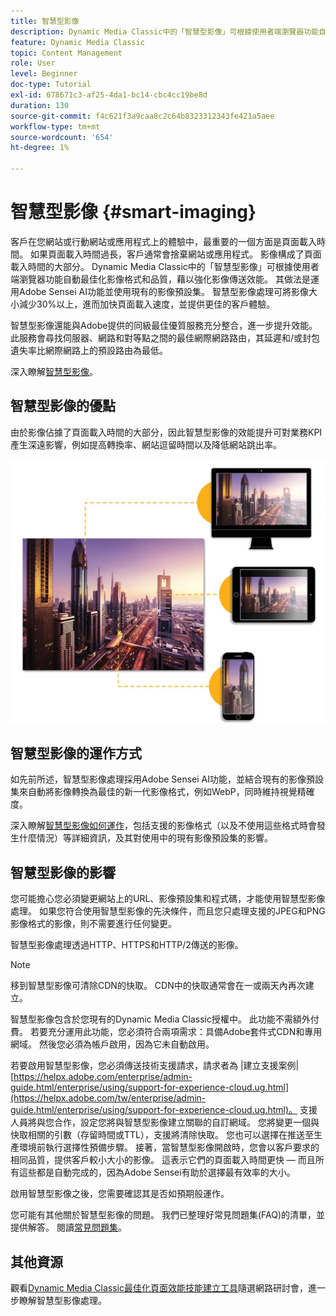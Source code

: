 ```yaml
---
title: 智慧型影像
description: Dynamic Media Classic中的「智慧型影像」可根據使用者端瀏覽器功能自動最佳化影像格式和品質，藉以強化影像傳送效能。 其做法是運用Adobe Sensei AI功能並使用現有的影像預設集。 進一步瞭解智慧型影像，以及如何透過更快速的頁面載入來使用智慧型影像提供更好的客戶體驗。
feature: Dynamic Media Classic
topic: Content Management
role: User
level: Beginner
doc-type: Tutorial
exl-id: 678671c3-af25-4da1-bc14-cbc4cc19be8d
duration: 130
source-git-commit: f4c621f3a9caa8c2c64b8323312343fe421a5aee
workflow-type: tm+mt
source-wordcount: '654'
ht-degree: 1%

---
```


# 智慧型影像 {#smart-imaging}

客戶在您網站或行動網站或應用程式上的體驗中，最重要的一個方面是頁面載入時間。 如果頁面載入時間過長，客戶通常會捨棄網站或應用程式。 影像構成了頁面載入時間的大部分。 Dynamic Media Classic中的「智慧型影像」可根據使用者端瀏覽器功能自動最佳化影像格式和品質，藉以強化影像傳送效能。 其做法是運用Adobe Sensei AI功能並使用現有的影像預設集。 智慧型影像處理可將影像大小減少30%以上，進而加快頁面載入速度，並提供更佳的客戶體驗。

智慧型影像還能與Adobe提供的同級最佳優質服務充分整合，進一步提升效能。 此服務會尋找伺服器、網路和對等點之間的最佳網際網路路由，其延遲和/或封包遺失率比網際網路上的預設路由為最低。

深入瞭解[智慧型影像](https://experienceleague.adobe.com/docs/experience-manager-65/assets/dynamic/imaging-faq.html)。

## 智慧型影像的優點

由於影像佔據了頁面載入時間的大部分，因此智慧型影像的效能提升可對業務KPI產生深遠影響，例如提高轉換率、網站逗留時間以及降低網站跳出率。

![影像](assets/smart-imaging/smart-imaging-1.png)

## 智慧型影像的運作方式

如先前所述，智慧型影像處理採用Adobe Sensei AI功能，並結合現有的影像預設集來自動將影像轉換為最佳的新一代影像格式，例如WebP，同時維持視覺精確度。

深入瞭解[智慧型影像如何運作](https://experienceleague.adobe.com/docs/experience-manager-65/assets/dynamic/imaging-faq.html#how-does-smart-imaging-work)，包括支援的影像格式（以及不使用這些格式時會發生什麼情況）等詳細資訊，及其對使用中的現有影像預設集的影響。

## 智慧型影像的影響

您可能擔心您必須變更網站上的URL、影像預設集和程式碼，才能使用智慧型影像處理。 如果您符合使用智慧型影像的先決條件，而且您只處理支援的JPEG和PNG影像格式的影像，則不需要進行任何變更。

智慧型影像處理透過HTTP、HTTPS和HTTP/2傳送的影像。

>[!NOTE]
>
>移到智慧型影像可清除CDN的快取。 CDN中的快取通常會在一或兩天內再次建立。

智慧型影像包含於您現有的Dynamic Media Classic授權中。 此功能不需額外付費。 若要充分運用此功能，您必須符合兩項需求：具備Adobe套件式CDN和專用網域。 然後您必須為帳戶啟用，因為它未自動啟用。

若要啟用智慧型影像，您必須傳送技術支援請求，請求者為 |建立支援案例| [https://helpx.adobe.com/enterprise/admin-guide.html/enterprise/using/support-for-experience-cloud.ug.html](https://helpx.adobe.com/tw/enterprise/admin-guide.html/enterprise/using/support-for-experience-cloud.ug.html)。 支援人員將與您合作，設定您將與智慧型影像建立關聯的自訂網域。 您將變更一個與快取相關的引數（存留時間或TTL），支援將清除快取。 您也可以選擇在推送至生產環境前執行選擇性預備步驟。 接著，當智慧型影像開啟時，您會以客戶要求的相同品質，提供客戶較小大小的影像。 這表示它們的頁面載入時間更快 — 而且所有這些都是自動完成的，因為Adobe Sensei有助於選擇最有效率的大小。

啟用智慧型影像之後，您需要確認其是否如預期般運作。

您可能有其他關於智慧型影像的問題。 我們已整理好常見問題集(FAQ)的清單，並提供解答。 閱讀[常見問題集](https://experienceleague.adobe.com/docs/experience-manager-65/assets/dynamic/imaging-faq.html)。

## 其他資源

觀看[Dynamic Media Classic最佳化頁面效能技能建立工具](https://seminars.adobeconnect.com/pzc1gw0cihpv)隨選網路研討會，進一步瞭解智慧型影像處理。
